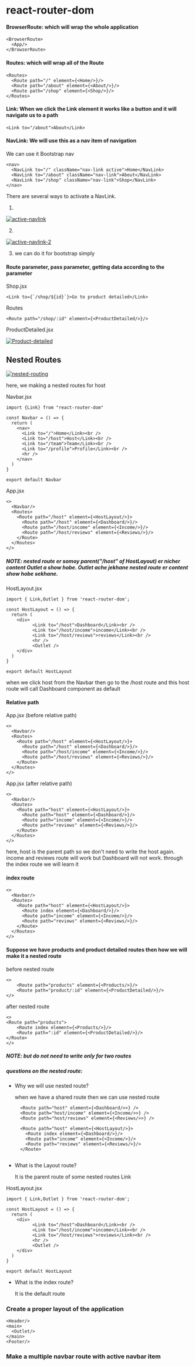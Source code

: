 # react-router-dom

#### BrowserRoute: which will wrap the whole application
```
<BrowserRoute>
  <App/>
</BrowserRoute>
```
#### Routes: which will wrap all of the Route
```
<Routes>
  <Route path="/" element={<Home/>}/>
  <Route path="/about" element={<About/>}/>
  <Route path="/shop" element={<Shop/>}/>
</Routes>
```


#### Link: When we click the Link element it works like a button and it will navigate us to a path
```
<Link to="/about">About</Link>
```

#### NavLink: We will use this as a nav item of navigation
We can use it Bootstrap nav
```
<nav>
  <NavLink to="/" className="nav-link active">Home</NavLink>
  <NavLink to="/about" className="nav-link">About</NavLink>
  <NavLink to="/shop" className="nav-link">Shop</NavLink>
</nav>
```


There are several ways to activate a NavLink.

1.
<a href="https://ibb.co/WgL6spT"><img src="https://i.ibb.co/WgL6spT/active-navlink.png" alt="active-navlink" border="0"></a>

2.
<a href="https://ibb.co/1qKXt91"><img src="https://i.ibb.co/1qKXt91/active-navlink-2.png" alt="active-navlink-2" border="0"></a>

3. we can do it for bootstrap simply


#### Route parameter, pass parameter, getting data according to the parameter
Shop.jsx
```
<Link to={`/shop/${id}`}>Go to product detailed</Link>
```

Routes
```
<Route path="/shop/:id" element={<ProductDetailed/>}/>
```

ProductDetailed.jsx

<a href="https://ibb.co/q1NFV6F"><img src="https://i.ibb.co/q1NFV6F/Product-detailed.png" alt="Product-detailed" border="0"></a>


## Nested Routes

<a href="https://ibb.co/BqJ5zL2"><img src="https://i.ibb.co/BqJ5zL2/nested-routing.png" alt="nested-routing" border="0"></a>

here, we making a nested routes for host


Navbar.jsx
```
import {Link} from "react-router-dom"

const Navbar = () => {
  return (
    <nav>
      <Link to="/">Home</Link><br />
      <Link to="/host">Host</Link><br />
      <Link to="/team">Team</Link><br />
      <Link to="/profile">Profile</Link><br />
      <hr />
    </nav>
  )
}

export default Navbar

```


App.jsx
```
<>
  <Navbar/>
  <Routes>
    <Route path="/host" element={<HostLayout/>}>
      <Route path="/host" element={<Dashboard/>}/>
      <Route path="/host/income" element={<Income/>}/>
      <Route path="/host/reviews" element={<Reviews/>}/>
    </Route>
  </Routes>
</>
```
##### NOTE: nested route er somoy parent("/host" of HostLayout) er nicher content Outlet a show hobe. Outlet ache jekhane nested route er content show hobe sekhane.

HostLayout.jsx
```
import { Link,Outlet } from 'react-router-dom';

const HostLayout = () => {
  return (
    <div>
          <Link to="/host">Dashboard</Link><br />
          <Link to="/host/income">income</Link><br />
          <Link to="/host/reviews">reviews</Link><br />
          <hr />
          <Outlet />
    </div>
  )
}

export default HostLayout

```

when we click host from the Navbar then go to the /host route and this host route will call Dashboard component as default


#### Relative path


App.jsx (before relative path)
```
<>
  <Navbar/>
  <Routes>
    <Route path="/host" element={<HostLayout/>}>
      <Route path="/host" element={<Dashboard/>}/>
      <Route path="/host/income" element={<Income/>}/>
      <Route path="/host/reviews" element={<Reviews/>}/>
    </Route>
  </Routes>
</>
```

App.jsx (after relative path)
```
<>
  <Navbar/>
  <Routes>
    <Route path="host" element={<HostLayout/>}>
      <Route path="host" element={<Dashboard/>}/>
      <Route path="income" element={<Income/>}/>
      <Route path="reviews" element={<Reviews/>}/>
    </Route>
  </Routes>
</>
```
here, host is the parent path so we don't need to write the host again. income and reviews route will work but Dashboard will not work. through the index route we will learn it

#### index route

```
<>
  <Navbar/>
  <Routes>
    <Route path="host" element={<HostLayout/>}>
      <Route index element={<Dashboard/>}/>
      <Route path="income" element={<Income/>}/>
      <Route path="reviews" element={<Reviews/>}/>
    </Route>
  </Routes>
</>
```

#### Suppose we have products and product detailed routes then how we will make it a nested route

before nested route
```
<>
    <Route path="products" element={<Products/>}/>
    <Route path="product/:id" element={<ProductDetailed/>}/>
</>
```

after nested route
```
<>
<Route path="products">
    <Route index element={<Products/>}/>
    <Route path=":id" element={<ProductDetailed/>}/>
</Route>
</>
```
##### NOTE: but do not need to write only for two routes

##### questions on the nested route:

- Why we will use nested route?
  
    when we have a shared route then we can use nested route
    ```
      <Route path="host" element={<Dashboard/>>} />
      <Route path="host/income" element={<Income/>>} />
      <Route path="host/reviews" element={<Reviews/>>} />

      <Route path="host" element={<HostLayout/>}>
        <Route index element={<Dashboard/>}/>
        <Route path="income" element={<Income/>}/>
        <Route path="reviews" element={<Reviews/>}/>
      </Route>
      
    ```
  
- What is the Layout route?
  
  It is the parent route of some nested routes Link
  
HostLayout.jsx
```
import { Link,Outlet } from 'react-router-dom';

const HostLayout = () => {
  return (
    <div>
          <Link to="/host">Dashboard</Link><br />
          <Link to="/host/income">income</Link><br />
          <Link to="/host/reviews">reviews</Link><br />
          <hr />
          <Outlet />
    </div>
  )
}

export default HostLayout

```

- What is the index route?

  It is the default route

### Create a proper layout of the application

```
<Header/>
<main>
  <Outlet/>
</main>
<Footer/>

```

### Make a multiple navbar route with active navbar item
















